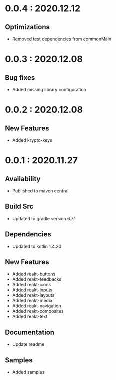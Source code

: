# 0.0.4 : 2020.12.12
## Optimizations
- Removed test dependencies from commonMain

# 0.0.3 : 2020.12.08
## Bug fixes
- Added missing library configuration

# 0.0.2 : 2020.12.08
## New Features
- Added krypto-keys

# 0.0.1 : 2020.11.27
## Availability
- Published to maven central

## Build Src
- Updated to gradle version 6.7.1

## Dependencies
- Updated to kotlin 1.4.20

## New Features
- Added reakt-buttons
- Added reakt-feedbacks
- Added reakt-icons
- Added reakt-inputs
- Added reakt-layouts
- Added reakt-media
- Added reakt-navigation
- Added reakt-composites
- Added reakt-text

## Documentation
- Update readme

## Samples
- Added samples